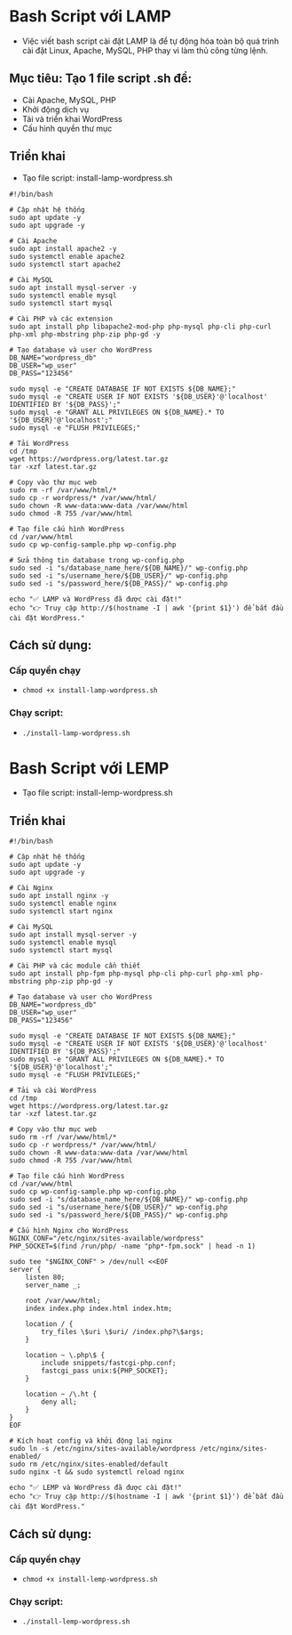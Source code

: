 # Bash Script với LAMP
- Việc viết bash script cài đặt LAMP là để tự động hóa toàn bộ quá trình cài đặt Linux, Apache, MySQL, PHP thay vì làm thủ công từng lệnh.
## Mục tiêu: Tạo 1 file script .sh để:
- Cài Apache, MySQL, PHP
- Khởi động dịch vụ
- Tải và triển khai WordPress
- Cấu hình quyền thư mục
## Triển khai
- Tạo file script: install-lamp-wordpress.sh
```
#!/bin/bash

# Cập nhật hệ thống
sudo apt update -y
sudo apt upgrade -y

# Cài Apache
sudo apt install apache2 -y
sudo systemctl enable apache2
sudo systemctl start apache2

# Cài MySQL
sudo apt install mysql-server -y
sudo systemctl enable mysql
sudo systemctl start mysql

# Cài PHP và các extension
sudo apt install php libapache2-mod-php php-mysql php-cli php-curl php-xml php-mbstring php-zip php-gd -y

# Tạo database và user cho WordPress
DB_NAME="wordpress_db"
DB_USER="wp_user"
DB_PASS="123456"

sudo mysql -e "CREATE DATABASE IF NOT EXISTS ${DB_NAME};"
sudo mysql -e "CREATE USER IF NOT EXISTS '${DB_USER}'@'localhost' IDENTIFIED BY '${DB_PASS}';"
sudo mysql -e "GRANT ALL PRIVILEGES ON ${DB_NAME}.* TO '${DB_USER}'@'localhost';"
sudo mysql -e "FLUSH PRIVILEGES;"

# Tải WordPress
cd /tmp
wget https://wordpress.org/latest.tar.gz
tar -xzf latest.tar.gz

# Copy vào thư mục web
sudo rm -rf /var/www/html/*
sudo cp -r wordpress/* /var/www/html/
sudo chown -R www-data:www-data /var/www/html
sudo chmod -R 755 /var/www/html

# Tạo file cấu hình WordPress
cd /var/www/html
sudo cp wp-config-sample.php wp-config.php

# Sửa thông tin database trong wp-config.php
sudo sed -i "s/database_name_here/${DB_NAME}/" wp-config.php
sudo sed -i "s/username_here/${DB_USER}/" wp-config.php
sudo sed -i "s/password_here/${DB_PASS}/" wp-config.php

echo "✅ LAMP và WordPress đã được cài đặt!"
echo "👉 Truy cập http://$(hostname -I | awk '{print $1}') để bắt đầu cài đặt WordPress."
```

## Cách sử dụng:
### Cấp quyền chạy
- `chmod +x install-lamp-wordpress.sh`
### Chạy script:
- `./install-lamp-wordpress.sh`

# Bash Script với LEMP
- Tạo file script: install-lemp-wordpress.sh
## Triển khai
```
#!/bin/bash

# Cập nhật hệ thống
sudo apt update -y
sudo apt upgrade -y

# Cài Nginx
sudo apt install nginx -y
sudo systemctl enable nginx
sudo systemctl start nginx

# Cài MySQL
sudo apt install mysql-server -y
sudo systemctl enable mysql
sudo systemctl start mysql

# Cài PHP và các module cần thiết
sudo apt install php-fpm php-mysql php-cli php-curl php-xml php-mbstring php-zip php-gd -y

# Tạo database và user cho WordPress
DB_NAME="wordpress_db"
DB_USER="wp_user"
DB_PASS="123456"

sudo mysql -e "CREATE DATABASE IF NOT EXISTS ${DB_NAME};"
sudo mysql -e "CREATE USER IF NOT EXISTS '${DB_USER}'@'localhost' IDENTIFIED BY '${DB_PASS}';"
sudo mysql -e "GRANT ALL PRIVILEGES ON ${DB_NAME}.* TO '${DB_USER}'@'localhost';"
sudo mysql -e "FLUSH PRIVILEGES;"

# Tải và cài WordPress
cd /tmp
wget https://wordpress.org/latest.tar.gz
tar -xzf latest.tar.gz

# Copy vào thư mục web
sudo rm -rf /var/www/html/*
sudo cp -r wordpress/* /var/www/html/
sudo chown -R www-data:www-data /var/www/html
sudo chmod -R 755 /var/www/html

# Tạo file cấu hình WordPress
cd /var/www/html
sudo cp wp-config-sample.php wp-config.php
sudo sed -i "s/database_name_here/${DB_NAME}/" wp-config.php
sudo sed -i "s/username_here/${DB_USER}/" wp-config.php
sudo sed -i "s/password_here/${DB_PASS}/" wp-config.php

# Cấu hình Nginx cho WordPress
NGINX_CONF="/etc/nginx/sites-available/wordpress"
PHP_SOCKET=$(find /run/php/ -name "php*-fpm.sock" | head -n 1)

sudo tee "$NGINX_CONF" > /dev/null <<EOF
server {
    listen 80;
    server_name _;

    root /var/www/html;
    index index.php index.html index.htm;

    location / {
        try_files \$uri \$uri/ /index.php?\$args;
    }

    location ~ \.php\$ {
        include snippets/fastcgi-php.conf;
        fastcgi_pass unix:${PHP_SOCKET};
    }

    location ~ /\.ht {
        deny all;
    }
}
EOF

# Kích hoạt config và khởi động lại nginx
sudo ln -s /etc/nginx/sites-available/wordpress /etc/nginx/sites-enabled/
sudo rm /etc/nginx/sites-enabled/default
sudo nginx -t && sudo systemctl reload nginx

echo "✅ LEMP và WordPress đã được cài đặt!"
echo "👉 Truy cập http://$(hostname -I | awk '{print $1}') để bắt đầu cài đặt WordPress."
```
## Cách sử dụng:
### Cấp quyền chạy
- `chmod +x install-lemp-wordpress.sh`
### Chạy script:
- `./install-lemp-wordpress.sh`
